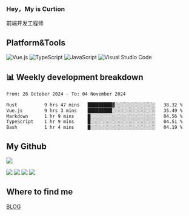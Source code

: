 ### Hey，My is Curtion
前端开发工程师
## Platform&Tools

![Vue.js](https://img.shields.io/badge/-Vue.js-4FC08D?style=flat-square&logo=Vue.js&logoColor=white)
![TypeScript](https://img.shields.io/badge/-TypeScript-007ACC?style=flat-square&logo=typescript&logoColor=white)
![JavaScript](https://img.shields.io/badge/-JavaScript-F7DF1E?style=flat-square&logo=javascript&logoColor=black)
![Visual Studio Code](https://img.shields.io/badge/-VSCode-007ACC?style=flat-square&logo=Visual-Studio-Code&logoColor=white)

## 📊 Weekly development breakdown

<!--START_SECTION:waka-->

```txt
From: 28 October 2024 - To: 04 November 2024

Rust          9 hrs 47 mins   █████████▓░░░░░░░░░░░░░░░   38.32 %
Vue.js        9 hrs 3 mins    █████████░░░░░░░░░░░░░░░░   35.49 %
Markdown      1 hr 9 mins     █░░░░░░░░░░░░░░░░░░░░░░░░   04.56 %
TypeScript    1 hr 9 mins     █░░░░░░░░░░░░░░░░░░░░░░░░   04.51 %
Bash          1 hr 4 mins     █░░░░░░░░░░░░░░░░░░░░░░░░   04.19 %
```

<!--END_SECTION:waka-->

## My Github

![](http://github-profile-summary-cards.vercel.app/api/cards/profile-details?username=curtion&theme=nord_bright)

![](http://github-profile-summary-cards.vercel.app/api/cards/stats?username=curtion&theme=nord_bright)
![](http://github-profile-summary-cards.vercel.app/api/cards/productive-time?username=curtion&theme=nord_bright&utcOffset=8)
![](http://github-profile-summary-cards.vercel.app/api/cards/repos-per-language?username=curtion&theme=nord_bright)
![](http://github-profile-summary-cards.vercel.app/api/cards/most-commit-language?username=curtion&theme=nord_bright)

## Where to find me

[BLOG](https://blog.3gxk.net)
